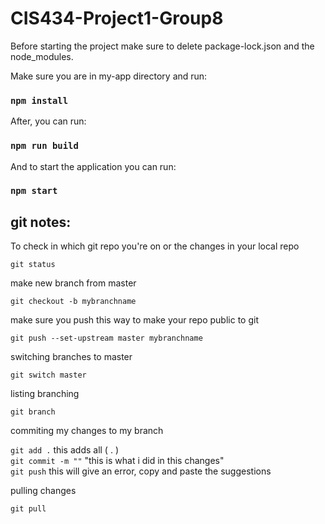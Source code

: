 # CIS434-Project1-Group8

Before starting the project make sure to delete package-lock.json and the node_modules.

Make sure you are in my-app directory and run:

### `npm install`

After, you can run:

### `npm run build`

And to start the application you can run:

### `npm start`


## git notes:

To check in which git repo you're on or the changes in your local repo

`git status`

make new branch from master

`git checkout -b mybranchname`

make sure you push this way to make your repo public to git

`git push --set-upstream master mybranchname`

switching branches to master

`git switch master`

listing branching 

`git branch`

commiting my changes to my branch

`git add .`      this adds all ( . )\
`git commit -m ""`	"this is what i did in this changes"\
`git push` 	this will give an error, copy and paste the suggestions

pulling changes

`git pull`
